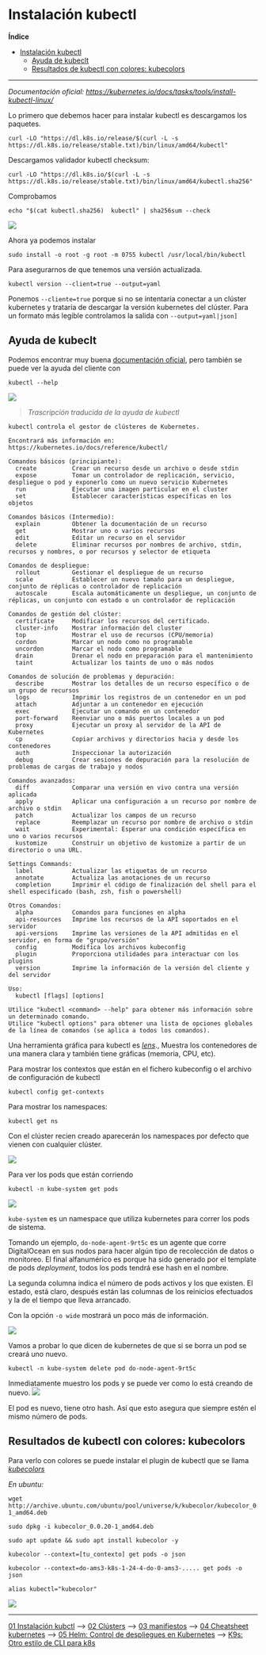 # Instalación kubectl

**Índice**
- [Instalación kubectl](#instalación-kubectl)
  - [Ayuda de kubeclt](#ayuda-de-kubeclt)
  - [Resultados de kubectl con colores: kubecolors](#resultados-de-kubectl-con-colores-kubecolors)

---

*Documentación oficial: https://kubernetes.io/docs/tasks/tools/install-kubectl-linux/*

Lo primero que debemos hacer para instalar kubectl es descargamos los paquetes.
```shell
curl -LO "https://dl.k8s.io/release/$(curl -L -s https://dl.k8s.io/release/stable.txt)/bin/linux/amd64/kubectl"
```
Descargamos validador kubectl checksum:
```shell
curl -LO "https://dl.k8s.io/$(curl -L -s https://dl.k8s.io/release/stable.txt)/bin/linux/amd64/kubectl.sha256"
```
Comprobamos
```shell
echo "$(cat kubectl.sha256)  kubectl" | sha256sum --check
```
![](../img/kubernete-01.png)

Ahora ya podemos instalar
```shell
sudo install -o root -g root -m 0755 kubectl /usr/local/bin/kubectl
```
Para asegurarnos de que tenemos una versión actualizada.
```shell
kubectl version --client=true --output=yaml
```
Ponemos `--cliente=true` porque si no se intentaría conectar a un clúster kubernetes y trataría de descargar la versión kubernetes del clúster. Para un formato más legible controlamos la salida con `--output=yaml|json]`

## Ayuda de kubeclt

Podemos encontrar muy buena [documentación oficial](https://kubernetes.io/docs/reference/generated/kubectl/kubectl-commands), pero también se puede ver la ayuda del cliente con 
```shell
kubectl --help
```
![](../img/ayuda.png)

> *Trascripción traducida de la ayuda de kubectl*
```shell
kubectl controla el gestor de clústeres de Kubernetes.

Encontrará más información en: https://kubernetes.io/docs/reference/kubectl/

Comandos básicos (principiante):
  create          Crear un recurso desde un archivo o desde stdin
  expose          Tomar un controlador de replicación, servicio, despliegue o pod y exponerlo como un nuevo servicio Kubernetes
  run             Ejecutar una imagen particular en el cluster
  set             Establecer características específicas en los objetos

Comandos básicos (Intermedio):
  explain         Obtener la documentación de un recurso
  get             Mostrar uno o varios recursos
  edit            Editar un recurso en el servidor
  delete          Eliminar recursos por nombres de archivo, stdin, recursos y nombres, o por recursos y selector de etiqueta

Comandos de despliegue:
  rollout         Gestionar el despliegue de un recurso
  scale           Establecer un nuevo tamaño para un despliegue, conjunto de réplicas o controlador de replicación
  autoscale       Escala automáticamente un despliegue, un conjunto de réplicas, un conjunto con estado o un controlador de replicación

Comandos de gestión del clúster:
  certificate     Modificar los recursos del certificado.
  cluster-info    Mostrar información del cluster
  top             Mostrar el uso de recursos (CPU/memoria)
  cordon          Marcar un nodo como no programable
  uncordon        Marcar el nodo como programable
  drain           Drenar el nodo en preparación para el mantenimiento
  taint           Actualizar los taints de uno o más nodos

Comandos de solución de problemas y depuración:
  describe        Mostrar los detalles de un recurso específico o de un grupo de recursos
  logs            Imprimir los registros de un contenedor en un pod
  attach          Adjuntar a un contenedor en ejecución
  exec            Ejecutar un comando en un contenedor
  port-forward    Reenviar uno o más puertos locales a un pod
  proxy           Ejecutar un proxy al servidor de la API de Kubernetes
  cp              Copiar archivos y directorios hacia y desde los contenedores
  auth            Inspeccionar la autorización
  debug           Crear sesiones de depuración para la resolución de problemas de cargas de trabajo y nodos

Comandos avanzados:
  diff            Comparar una versión en vivo contra una versión aplicada
  apply           Aplicar una configuración a un recurso por nombre de archivo o stdin
  patch           Actualizar los campos de un recurso
  replace         Reemplazar un recurso por nombre de archivo o stdin
  wait            Experimental: Esperar una condición específica en uno o varios recursos
  kustomize       Construir un objetivo de kustomize a partir de un directorio o una URL.

Settings Commands:
  label           Actualizar las etiquetas de un recurso
  annotate        Actualiza las anotaciones de un recurso
  completion      Imprimir el código de finalización del shell para el shell especificado (bash, zsh, fish o powershell)

Otros Comandos:
  alpha           Comandos para funciones en alpha
  api-resources   Imprime los recursos de la API soportados en el servidor
  api-versions    Imprime las versiones de la API admitidas en el servidor, en forma de "grupo/versión"
  config          Modifica los archivos kubeconfig
  plugin          Proporciona utilidades para interactuar con los plugins
  version         Imprime la información de la versión del cliente y del servidor

Uso:
  kubectl [flags] [options]

Utilice "kubectl <command> --help" para obtener más información sobre un determinado comando.
Utilice "kubectl options" para obtener una lista de opciones globales de la línea de comandos (se aplica a todos los comandos).
```

Una herramienta gráfica para kubectl es *[lens](https://k8slens.dev/)*., Muestra los contenedores de una manera clara y también tiene gráficas (memoria, CPU, etc).

Para mostrar los contextos que están en el fichero kubeconfig o el archivo de configuración de kubectl
```shell
kubectl config get-contexts
```

Para mostrar los namespaces:
```shell
kubectl get ns
```
Con el clúster recien creado aparecerán los namespaces por defecto que vienen con cualquier clúster.

![](../img/get-ns.png)

Para ver los pods que están corriendo
```shell
kubectl -n kube-system get pods
```
![](../img/kube-system-n-get-pods.png)

`kube-system` es un namespace que utiliza kubernetes para correr los pods de sistema.

Tomando un ejemplo, `do-node-agent-9rt5c` es un agente que corre DigitalOcean en sus nodos para hacer algún tipo de recolección de datos o monitoreo. El final alfanumérico es porque ha sido generado por el template de pods *deployment*, todos los pods tendrá ese hash en el nombre.

La segunda columna indica el número de pods activos y los que existen. El estado, está claro, después están las columnas de los reinicios efectuados y la de el tiempo que lleva arrancado.

Con la opción `-o wide` mostrará un poco más de información.

![](../img/kube-system-n-get-pods-o-wide.png)

Vamos a probar lo que dicen de kubernetes de que si se borra un pod se creará uno nuevo. 
```shell
kubectl -n kube-system delete pod do-node-agent-9rt5c
```
Inmediatamente muestro los pods y se puede ver como lo está creando de nuevo.
![](../img/delete-pod-agent.png)

El pod es nuevo, tiene otro hash. Así que esto asegura que siempre estén el mismo número de pods.

## Resultados de kubectl con colores: kubecolors
Para verlo con colores se puede instalar el plugin de kubectl que se llama *[kubecolors](https://github.com/hidetatz/kubecolor)*

*En ubuntu:*
```shell
wget  http://archive.ubuntu.com/ubuntu/pool/universe/k/kubecolor/kubecolor_0.0.20-1_amd64.deb
```
```shell
sudo dpkg -i kubecolor_0.0.20-1_amd64.deb
```
```shell
sudo apt update && sudo apt install kubecolor -y

```
```shell
kubecolor --context=[tu_contexto] get pods -o json
```
```shell
kubecolor --context=do-ams3-k8s-1-24-4-do-0-ams3-..... get pods -o json
```
```shell
alias kubectl="kubecolor"
```
![](../img/get-nodes-color.png)

---

[01 Instalación kubctl](01-kubectl.md) --> [02 Clústers](02-clusters.md) --> [03 manifiestos](03-manifiestos.md) --> [04 Cheatsheet kubernetes](04-cheatsheet.md) --> [05 Helm: Control de despliegues en Kubernetes](05-helm.md) --> [K9s: Otro estilo de CLI para k8s](06-k9s.md)